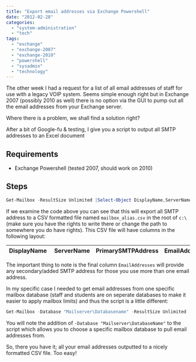 ```yaml
---
title: "Export email addresses via Exchange Powershell"
date: "2012-02-28"
categories: 
  - "system-administration"
  - "tech"
tags: 
  - "exchange"
  - "exchange-2007"
  - "exchange-2010"
  - "powershell"
  - "sysadmin"
  - "technology"
---
```


The other week I had a request for a list of all email addresses of staff for use with a legacy VOIP system. Seems simple enough right but in Exchange 2007 (possibly 2010 as well) there is no option via the GUI to pump out all the email addresses from your Exchange server.

Where there is a problem, we shall find a solution right?

After a bit of Google-fu & testing, I give you a script to output all SMTP addresses to an Excel document

## Requirements

- Exchange Powershell (tested 2007, should work on 2010)

## Steps

```powershell
Get-Mailbox -ResultSize Unlimited |Select-Object DisplayName,ServerName,PrimarySmtpAddress, @{Name=“EmailAddresses”;Expression={$_.EmailAddresses |Where-Object {$_.PrefixString -ceq “smtp”} | ForEach-Object {$_.SmtpAddress}}} | Export-Csv c:\mailbox_alias.csv
```

If we examine the code above you can see that this will export all SMTP address to a CSV formatted file named ```mailbox_alias.csv``` in the root of ```c:\``` (make sure you have the rights to write there or change the path to somewhere you do have rights). This CSV file will have columns in the following layout:

| DisplayName | ServerName | PrimarySMTPAddress | EmailAddresses |
|---|---|---|---|

The important thing to note is the final column ```EmailAddresses``` will provide any secondary/added SMTP address for those you use more than one email address.

In my specific case I needed to get email addresses from one specific mailbox database (staff and students are on seperate databases to make it easier to apply mailbox limits) and thus the script is a little different:

```powershell
Get-Mailbox -Database "Mailserver\Databasename" -ResultSize Unlimited |Select-Object DisplayName,ServerName,PrimarySmtpAddress, @{Name=“EmailAddresses”;Expression={$_.EmailAddresses |Where-Object {$_.PrefixString -ceq “smtp”} | ForEach-Object {$_.SmtpAddress}}} | Export-Csv c:\mailbox_alias.csv
```

You will note the addition of ```-Database "Mailserver\DatabaseName"``` to the script which allows you to choose a specific mailbox database to pull email addresses from.

So, there you have it; all your email addresses outputted to a nicely formatted CSV file. Too easy!
